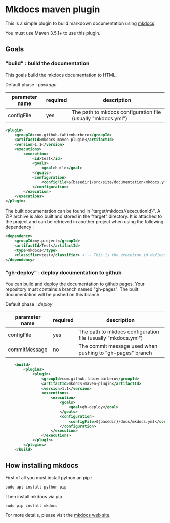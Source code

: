 # Mkdocs maven plugin

This is a simple plugin to build markdown documentation using [mkdocs](http://www.mkdocs.org/).

You must use Maven 3.5.1+ to use this plugin.


## Goals

### "build" : build the documentation

This goals build the mkdocs documentation to HTML.

Default phase : *package*

| parameter name | required | description                                                  |
| -------------- | -------- | ------------------------------------------------------------ |
| configFile     | yes      | The path to mkdocs configuration file (usually "mkdocs.yml") |

```xml
<plugin>
    <groupId>com.github.fabienbarbero</groupId>
    <artifactId>mkdocs-maven-plugin</artifactId>
    <version>1.1</version>
    <executions>
        <execution>
            <id>test</id>
            <goals>
                <goal>build</goal>
            </goals>
            <configuration>
                <configFile>${basedir}/src/site/documentation/mkdocs.yml</configFile>
            </configuration>
        </execution>
    </executions>
</plugin>
```

The built documentation can be found in "target/mkdocs/{executionId}".
A ZIP archive is also built and stored in the "target" directory. It is attached to the project and can be retrieved
in another project when using the following dependency :

```xml
<dependency>
    <groupId>my.project</groupId>
    <artifactId>Test</artifactId>
    <type>mkdocs</type>
    <classifier>test</classifier> <!-- This is the execution id defined when generating the documentation -->
</dependency>
``` 

### "gh-deploy" : deploy documentation to github

You can build and deploy the documentation to github pages. Your repository must contains a branch named "gh-pages".
The built documentation will be pushed on this branch.

Default phase : *deploy*

| parameter name | required | description                                                  |
| -------------- | -------- | ------------------------------------------------------------ |
| configFile     | yes      | The path to mkdocs configuration file (usually "mkdocs.yml") |
| commitMessage  | no       | The commit message used when pushing to "gh-pages" branch    |


```xml
    <build>
        <plugins>
            <plugin>
                <groupId>com.github.fabienbarbero</groupId>
                <artifactId>mkdocs-maven-plugin</artifactId>
                <version>1.1</version>
                <executions>
                    <execution>
                        <goals>
                            <goal>gh-deploy</goal>
                        </goals>
                        <configuration>
                            <configFile>${basedir}/docs/mkdocs.yml</configFile>
                        </configuration>
                    </execution>
                </executions>
            </plugin>
        </plugins>
    </build>
```

## How installing mkdocs

First of all you must install python an pip :
```text
sudo apt install python-pip
```
Then install mkdocs via pip
```text
sudo pip install mkdocs
```

For more details, please visit the [mkdocs web site](http://www.mkdocs.org/).
